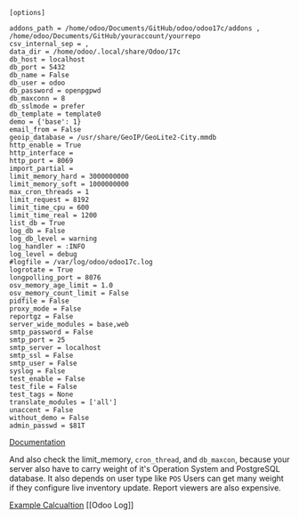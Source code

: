 ```config
[options]

addons_path = /home/odoo/Documents/GitHub/odoo/odoo17c/addons , /home/odoo/Documents/GitHub/youraccount/yourrepo
csv_internal_sep = ,
data_dir = /home/odoo/.local/share/Odoo/17c
db_host = localhost
db_port = 5432
db_name = False
db_user = odoo
db_password = openpgpwd
db_maxconn = 8
db_sslmode = prefer
db_template = template0
demo = {'base': 1}
email_from = False
geoip_database = /usr/share/GeoIP/GeoLite2-City.mmdb
http_enable = True
http_interface =
http_port = 8069
import_partial =
limit_memory_hard = 3000000000
limit_memory_soft = 1000000000
max_cron_threads = 1
limit_request = 8192
limit_time_cpu = 600
limit_time_real = 1200
list_db = True
log_db = False
log_db_level = warning
log_handler = :INFO
log_level = debug
#logfile = /var/log/odoo/odoo17c.log
logrotate = True
longpolling_port = 8076
osv_memory_age_limit = 1.0
osv_memory_count_limit = False
pidfile = False
proxy_mode = False
reportgz = False
server_wide_modules = base,web
smtp_password = False
smtp_port = 25
smtp_server = localhost
smtp_ssl = False
smtp_user = False
syslog = False
test_enable = False
test_file = False
test_tags = None
translate_modules = ['all']
unaccent = False
without_demo = False
admin_passwd = $81T
```

[Documentation](https://www.odoo.com/documentation/17.0/administration/install/deploy.html#system-configuration)

And also check the limit_memory, `cron_thread`, and `db_maxcon`, because your server also have to carry weight of it's Operation System and PostgreSQL database.
It also depends on user type like `POS` Users can get many weight if they configure live inventory update.
Report viewers are also expensive. 

[Example Calcualtion](https://www.odoo.com/documentation/17.0/administration/install/deploy.html#id5)
[[Odoo Log]]